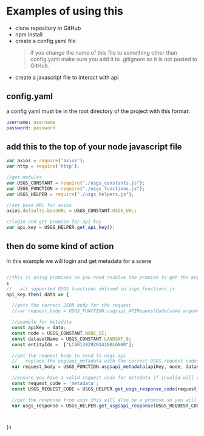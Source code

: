 # Examples of using this
* clone repository in GitHub
* npm install
* create a config.yaml file
  >if you change the name of this file to something other than config.yaml make sure you add it to .gitignore so it is not posted to GitHub.
* create a javascript file to interact with api



## config.yaml
a config yaml must be in the root directory of the project with this format:
```YAML
username: username
password: password
```

## add this to the top of your node javascript file
```javascript
var axios = require('axios');
var http = require('http');

//get modules
var USGS_CONSTANT = require("./usgs_constants.js");
var USGS_FUNCTION = require("./usgs_functions.js");
var USGS_HELPER = require("./usgs_helpers.js");

//set base URL for axios
axios.defaults.baseURL = USGS_CONSTANT.USGS_URL;

//login and get promise for api key
var api_key = USGS_HELPER.get_api_key();
```


## then do some kind of action
In this example we will login and get metadata for a scene
```javascript

//this is using promises so you need resolve the promise to get the key which is in the "data" object in this example.
s
//   all supported USGS functions defined in usgs_functions.js
api_key.then( data => {

  //gets the correct JSON body for the request
  //var request_body = USGS_FUNCTION.usgsapi_APIRequestCode(some arguments);

  //example for metadata
  const apiKey = data;
  const node = USGS_CONSTANT.NODE_EE;
  const datasetName = USGS_CONSTANT.LANDSAT_8;
  const entityIds =  ["LC80130292014100LGN00"];

  //get the request body to send to usgs api
  //   replace the usgsapi_metadata with the correct USGS request codes  in format usgsapi_requestcode all availabe are in the USGS_FUNCTIONs.js module check the api for required arguments
  var request_body = USGS_FUNCTION.usgsapi_metadata(apiKey, node, datasetName, entityIds);

  //ensure you have a valid request code for metadata if invalid will error out
  const request_code = 'metadata';
  const USGS_REQUEST_CODE = USGS_HELPER.get_usgs_response_code(request_code);

  //get the response from usgs this will also be a promise so you will have to deal with a promise to get data but the function will create an error when the response data has an error code from the USGS api.
  var usgs_response = USGS_HELPER.get_usgsapi_response(USGS_REQUEST_CODE, request_body);



})
```
